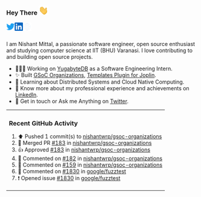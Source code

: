 ### Hey There <img src="./assets/wave.gif" width="25px">
<a href="http://urls.nishantwrp.com/github-to-twitter" target="_blank">
  <img align="left" alt="Nishant's Twitter" width="22px" src="./assets/twitter.svg" />
</a>
<a href="http://urls.nishantwrp.com/github-to-linkedin" target="_blank">
  <img align="left" alt="Nishant's LinkedIn" width="22px" src="./assets/linkedin.svg" />
</a>
<a href="http://urls.nishantwrp.com/github-to-site" target="_blank">
  <img align="left" alt="Nishant's Site" width="22px" src="./assets/globe.svg" />
</a>
<br /><br />

I am Nishant Mittal, a passionate software engineer, open source enthusiast and studying computer science at IIT (BHU) Varanasi. I love contributing to and building open source projects.

- 👨🏽‍💻 Working on [YugabyteDB](https://www.github.com/yugabyte) as a Software Engineering Intern.
- ✨ Built [GSoC Organizations](https://www.gsocorganizations.dev/), [Templates Plugin for Joplin](https://github.com/joplin/plugin-templates).
- 🌱 Learning about Distributed Systems and Cloud Native Computing.
- 🚀 Know more about my professional experience and achievements on [LinkedIn](http://urls.nishantwrp.com/github-to-linkedin).
- 💬 Get in touch or Ask me Anything on [Twitter](http://urls.nishantwrp.com/github-to-twitter).

<table><tr>
  
<td valign="top" width="100%">

### Recent GitHub Activity
<!--RECENT_ACTIVITY:start-->
1. ⬆️ Pushed 1 commit(s) to [nishantwrp/gsoc-organizations](https://github.com/nishantwrp/gsoc-organizations)<br>
2. 🎉 Merged PR [#183](https://github.com/nishantwrp/gsoc-organizations/pull/183) in [nishantwrp/gsoc-organizations](https://github.com/nishantwrp/gsoc-organizations)<br>
3. 👍 Approved [#183](https://github.com/nishantwrp/gsoc-organizations/pull/183#pullrequestreview-3188676664) in [nishantwrp/gsoc-organizations](https://github.com/nishantwrp/gsoc-organizations)<br>
4. 💬 Commented on [#182](https://github.com/nishantwrp/gsoc-organizations/pull/182#issuecomment-3241097916) in [nishantwrp/gsoc-organizations](https://github.com/nishantwrp/gsoc-organizations)<br>
5. 💬 Commented on [#159](https://github.com/nishantwrp/gsoc-organizations/pull/159#issuecomment-3227435321) in [nishantwrp/gsoc-organizations](https://github.com/nishantwrp/gsoc-organizations)<br>
6. 💬 Commented on [#1830](https://github.com/google/fuzztest/issues/1830#issuecomment-3194304272) in [google/fuzztest](https://github.com/google/fuzztest)<br>
7. ❗️ Opened issue [#1830](https://github.com/google/fuzztest/issues/1830) in [google/fuzztest](https://github.com/google/fuzztest)<br>
<!--RECENT_ACTIVITY:end-->

</td>
</tr></table>
